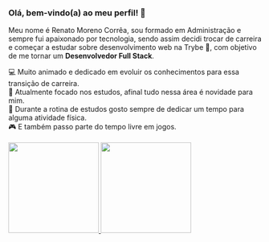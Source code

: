### Olá, bem-vindo(a) ao meu perfil! 👋

Meu nome é Renato Moreno Corrêa, sou formado em Administração e sempre fui apaixonado por tecnologia, sendo assim decidi trocar de carreira e começar a estudar sobre desenvolvimento web na Trybe :rocket:, com objetivo de me tornar um <b>Desenvolvedor Full Stack</b>.

<div>
💻 Muito animado e dedicado em evoluir os conhecimentos para essa transição de carreira.
<br>
📖 Atualmente focado nos estudos, afinal tudo nessa área é novidade para mim.
<br>
🏃 Durante a rotina de estudos gosto sempre de dedicar um tempo para alguma atividade física.
<br>
🎮 E também passo parte do tempo livre em jogos.
<br>
</div>
<br>

<div>
  <a href="https://github.com/ree1moreno">
  <img height="180em" src="https://github-readme-stats.vercel.app/api?username=ree1moreno&show_icons=true&theme=vision-friendly-dark&include_all_commits=true&count_private=true"/>
  <img height="180em" src="https://github-readme-stats.vercel.app/api/top-langs/?username=ree1moreno&layout=compact&langs_count=7&theme=vision-friendly-dark"/>
</div>


<!--
**ree1moreno/ree1moreno** is a ✨ _special_ ✨ repository because its `README.md` (this file) appears on your GitHub profile.

Here are some ideas to get you started:

- 🔭 I’m currently working on ...
- 🌱 I’m currently learning ...
- 👯 I’m looking to collaborate on ...
- 🤔 I’m looking for help with ...
- 💬 Ask me about ...
- 📫 How to reach me: ...
- 😄 Pronouns: ...
- ⚡ Fun fact: ...
-->
